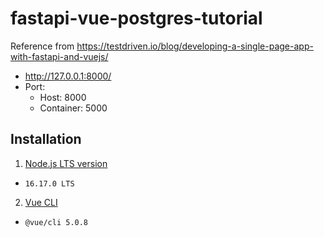 # fastapi-vue-postgres-tutorial
Reference from https://testdriven.io/blog/developing-a-single-page-app-with-fastapi-and-vuejs/

* http://127.0.0.1:8000/
* Port: 
  - Host: 8000
  - Container: 5000

## Installation
1. [Node.js LTS version](https://nodejs.org/en/)
  - `16.17.0 LTS`
2. [Vue CLI](https://cli.vuejs.org/) 
  - `@vue/cli 5.0.8`
